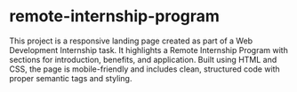 # remote-internship-program
This project is a responsive landing page created as part of a Web Development Internship task. It highlights a Remote Internship Program with sections for introduction, benefits, and application. Built using HTML and CSS, the page is mobile-friendly and includes clean, structured code with proper semantic tags and styling.
